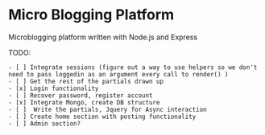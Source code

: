 # Micro Blogging Platform
Microblogging platform written with Node.js and Express

TODO:

	- [ ] Integrate sessions (figure out a way to use helpers so we don't need to pass loggedin as an argument every call to render() ) 
	- [ ] Get the rest of the partials drawn up
	- [x] Login functionality
	- [ ] Recover password, register account 
	- [x] Integrate Mongo, create DB structure
	- [ ]  Write the partials, Jquery for Async interaction
	- [ ] Create home section with posting functionality 
	- [ ] Admin section? 
